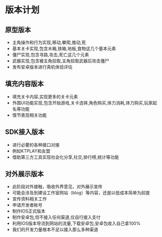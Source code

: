 版本计划
========

原型版本
--------

-	主角操作和行为实现,移动,攀爬,推动,死
-	基本关卡实现,包含木箱,铁箱,地板,食物这几个基本元素
-	僵尸实现,包含寻路,攻击,死亡这几个元素
-	武器实现,包含被主角拾取,主角拾取武器后攻击僵尸
-	发布安卓版本进行真机体验评估

填充内容版本
------------

-	填充关卡内容,实现更多的关卡元素
-	外围UI功能实现,包含开始游戏,关卡选择,角色购买,体力消耗,体力购买,玩家起名等功能
-	情节表现相关功能

SDK接入版本
-----------

-	进行必要的各种接口对接
-	例如KTPLAY和友盟
-	借助第三方工具实现社会化分享,社交,排行榜,统计等功能

对外展示版本
------------

-	此阶段对外接触，吸收外界意见，对外展示宣传
-	可能会涉及到建设工作室网站（blog）等内容，还是以低成本简单为前提
-	宣传资料相关工作
-	申请开发者帐号
-	制作IOS正式版本
-	制作安卓包,但不接入任何渠道,仅自行接入支付
-	利用IOS版本导流到网站的流量,下载安卓包,安卓包收入自己拿100%
-	我们的开发力量根本不足以接入那么多种渠道
